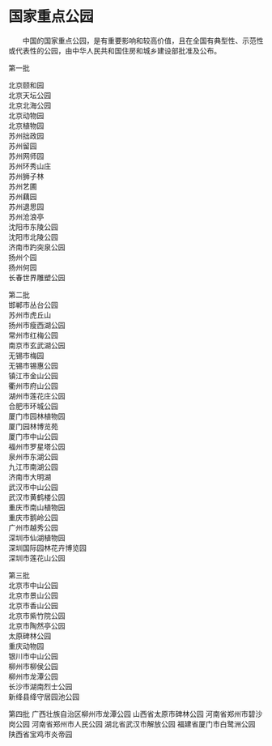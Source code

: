 # 国家重点公园  

&emsp;&emsp;中国的国家重点公园，是有重要影响和较高价值，且在全国有典型性、示范性或代表性的公园，由中华人民共和国住房和城乡建设部批准及公布。  

第一批  

北京颐和园  
北京天坛公园  
北京北海公园  
北京动物园  
北京植物园  
苏州拙政园  
苏州留园  
苏州网师园  
苏州环秀山庄  
苏州狮子林  
苏州艺圃  
苏州藕园  
苏州退思园  
苏州沧浪亭  
沈阳市东陵公园  
沈阳市北陵公园  
济南市趵突泉公园  
扬州个园  
扬州何园  
长春世界雕塑公园  

第二批  
邯郸市丛台公园  
苏州市虎丘山  
扬州市瘦西湖公园  
常州市红梅公园  
南京市玄武湖公园  
无锡市梅园  
无锡市锡惠公园  
镇江市金山公园  
衢州市府山公园  
湖州市莲花庄公园  
合肥市环城公园  
厦门市园林植物园  
厦门园林博览苑  
厦门市中山公园  
福州市罗星塔公园  
泉州市东湖公园  
九江市南湖公园  
济南市大明湖  
武汉市中山公园  
武汉市黄鹤楼公园  
重庆市南山植物园  
重庆市鹅岭公园  
广州市越秀公园  
深圳市仙湖植物园  
深圳国际园林花卉博览园  
深圳市莲花山公园  

第三批  
北京市中山公园  
北京市景山公园  
北京市香山公园  
北京市紫竹院公园  
北京市陶然亭公园  
太原碑林公园  
重庆动物园  
银川市中山公园  
柳州市柳侯公园  
柳州市龙潭公园  
长沙市湖南烈士公园  
新绛县绛守居园池公园    
  
第四批
广西壮族自治区柳州市龙潭公园
山西省太原市碑林公园
河南省郑州市碧沙岗公园
河南省郑州市人民公园
湖北省武汉市解放公园
福建省厦门市白鹭洲公园
陕西省宝鸡市炎帝园
<!-- Last processed: 2025-07-22 03:44:31 -->
